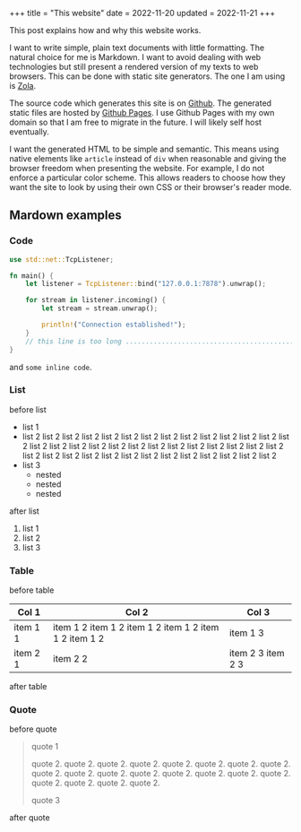 +++
title = "This website"
date = 2022-11-20
updated = 2022-11-21
+++

This post explains how and why this website works.

I want to write simple, plain text documents with little formatting. The natural choice for me is Markdown. I want to avoid dealing with web technologies but still present a rendered version of my texts to web browsers. This can be done with static site generators. The one I am using is [Zola](https://www.getzola.org/).

The source code which generates this site is on [Github](https://github.com/e00E/e00E.github.io). The generated static files are hosted by [Github Pages](https://docs.github.com/en/pages). I use Github Pages with my own domain so that I am free to migrate in the future. I will likely self host eventually.

I want the generated HTML to be simple and semantic. This means using native elements like `article` instead of `div` when reasonable and giving the browser freedom when presenting the website. For example, I do not enforce a particular color scheme. This allows readers to choose how they want the site to look by using their own CSS or their browser's reader mode.

## Mardown examples

### Code

```rust
use std::net::TcpListener;

fn main() {
    let listener = TcpListener::bind("127.0.0.1:7878").unwrap();

    for stream in listener.incoming() {
        let stream = stream.unwrap();

        println!("Connection established!");
    }
    // this line is too long ...............................................................................................................................................................................
}
```

and `some inline code`.

### List

before list

- list 1
- list 2 list 2 list 2 list 2 list 2 list 2 list 2 list 2 list 2 list 2 list 2 list 2 list 2 list 2 list 2 list 2 list 2 list 2 list 2 list 2 list 2 list 2 list 2 list 2 list 2 list 2 list 2 list 2 list 2 list 2 list 2 list 2 list 2 list 2 list 2 list 2 list 2 list 2 list 2 list 2
- list 3
    - nested
    - nested
    - nested

after list

1. list 1
2. list 2
3. list 3

### Table

before table

| Col 1 | Col 2 | Col 3 |
| - | - | - |
| item 1 1 | item 1 2 item 1 2 item 1 2 item 1 2 item 1 2 item 1 2 | item 1 3 |
| item 2 1 | item 2 2 | item 2 3 item 2 3 |

after table

### Quote

before quote

> quote 1
>
> quote 2. quote 2. quote 2. quote 2. quote 2. quote 2. quote 2. quote 2. quote 2. quote 2. quote 2. quote 2. quote 2. quote 2. quote 2. quote 2. quote 2. quote 2. quote 2. quote 2.
>
> quote 3

after quote
